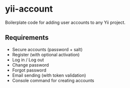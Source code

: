 yii-account
===========

Boilerplate code for adding user accounts to any Yii project.

Requirements
------------

- Secure accounts (password + salt)
- Register (with optional activation)
- Log in / Log out
- Change password
- Forgot password
- Email sending (with token validation)
- Console command for creating accounts
